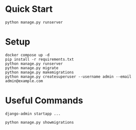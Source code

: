 # Quick Start

````
python manage.py runserver
````

# Setup

```
docker compose up -d
pip install -r requirements.txt
python manage.py runserver
python manage.py migrate
python manage.py makemigrations
python manage.py createsuperuser --username admin --email admin@example.com
```

# Useful Commands

```
django-admin startapp ...
```

```
python manage.py showmigrations
```


